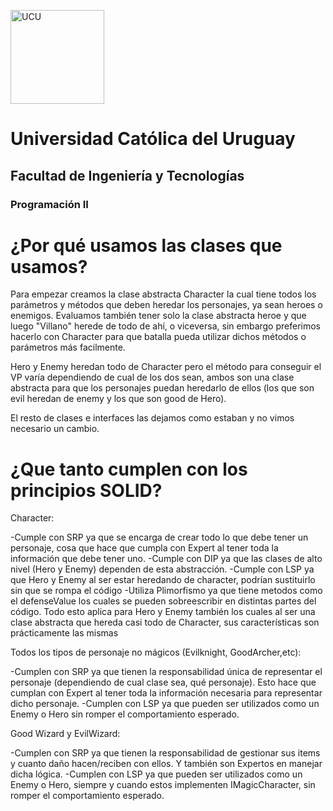 <img alt="UCU" src="https://www.ucu.edu.uy/plantillas/images/logo_ucu.svg"
width="150"/>

# Universidad Católica del Uruguay

## Facultad de Ingeniería y Tecnologías

### Programación II

# ¿Por qué usamos las clases que usamos?

Para empezar creamos la clase abstracta Character la cual tiene todos los parámetros y métodos que deben heredar los personajes, ya sean heroes o enemigos. Evaluamos también tener solo la clase abstracta heroe y que luego "Villano" herede de todo de ahí, o viceversa, sin embargo preferimos hacerlo con Character para que batalla pueda utilizar dichos métodos o parámetros más facilmente. 

Hero y Enemy heredan todo de Character pero el método para conseguir el VP varía dependiendo de cual de los dos sean, ambos son una clase abstracta para que los personajes puedan heredarlo de ellos (los que son evil heredan de enemy y los que son good de Hero). 

El resto de clases e interfaces las dejamos como estaban y no vimos necesario un cambio.

# ¿Que tanto cumplen con los principios SOLID?

Character:

-Cumple con SRP ya que se encarga de crear todo lo que debe tener un personaje, cosa que hace que cumpla con Expert al tener toda la información que debe tener uno.
-Cumple con DIP ya que las clases de alto nivel (Hero y Enemy) dependen de esta abstracción.
-Cumple con LSP ya que Hero y Enemy al ser estar heredando de character, podrían sustituirlo sin que se rompa el código
-Utiliza Plimorfismo ya que tiene metodos como el defenseValue los cuales se pueden sobreescribir en distintas partes del código.
Todo esto aplica para Hero y Enemy también los cuales al ser una clase abstracta que hereda casi todo de Character, sus características son prácticamente las mismas

Todos los tipos de personaje no mágicos (Evilknight, GoodArcher,etc):

-Cumplen con SRP ya que tienen la responsabilidad única de representar el personaje (dependiendo de cual clase sea, qué personaje). Esto hace que cumplan con Expert al tener toda la información necesaria para representar dicho personaje.
-Cumplen con LSP ya que pueden ser utilizados como un Enemy o Hero sin romper el comportamiento esperado.


Good Wizard y EvilWizard:

-Cumplen con SRP ya que tienen la responsabilidad de gestionar sus items y cuanto daño hacen/reciben con ellos. Y también son Expertos en manejar dicha lógica.
-Cumplen con LSP ya que pueden ser utilizados como un Enemy o Hero, siempre y cuando estos implementen IMagicCharacter, sin romper el comportamiento esperado.



